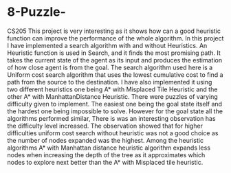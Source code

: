 # 8-Puzzle-
CS205
This project is very interesting as it shows how can a good heuristic function can improve the performance of the whole algorithm. In this project 
I have implemented a search algorithm with and without Heuristics. An Heuristic function is used in Search, and it finds the most promising path. 
It takes the current state of the agent as its input and produces the estimation of how close agent is from the goal. The search algorithm used 
here is a Uniform cost search algorithm that uses the lowest cumulative cost to find a path from the source to the destination.
I have also implemented it using two different heuristics one being A* with Misplaced Tile Heuristic and the other A* with ManhattanDistance Heuristic. 
There were puzzles of varying difficulty given to implement. The easiest one being the goal state itself and the hardest one being impossible to solve.
However for the goal state all the algorithms performed similar, There is was an interesting observation has the difficulty level increased. 
The observation showed that for higher difficulties uniform cost search without heuristic was not a good choice as the number of nodes expanded was the highest.
Among the heuristic algorithms A* with Manhattan distance heuristic algorithm expands less nodes when increasing the depth of the tree as it  approximates which
nodes to explore next better than the A* with Misplaced tile heuristic.

